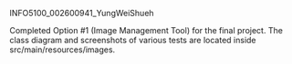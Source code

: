 INFO5100_002600941_YungWeiShueh

Completed Option #1 (Image Management Tool) for the final project. The class diagram and screenshots of various tests are located inside src/main/resources/images.
